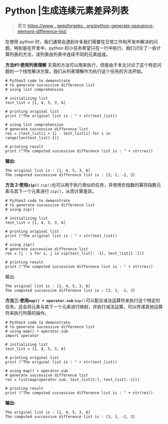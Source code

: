 # Python |生成连续元素差异列表

> 原文:[https://www . geesforgeks . org/python-generate-sequence-element-difference-list/](https://www.geeksforgeeks.org/python-generate-successive-element-difference-list/)

在使用 python 时，我们通常会遇到许多我们需要在日常工作和开发中解决的问题。特别是在开发中，python 的小任务希望只在一行中执行。我们讨论了一些计算列表的方法，该列表由列表中连续不同的元素组成。

**方法#1:使用列表理解**
天真的方法可以用来执行，但是由于本文讨论了这个特定问题的一个线性解决方案，我们从列表理解作为执行这个任务的方法开始。

```
# Python3 code to demonstrate 
# to generate successive difference list 
# using list comprehension

# initializing list 
test_list = [1, 4, 5, 3, 6]

# printing original list 
print ("The original list is : " + str(test_list))

# using list comprehension
# generate successive difference list
res = [test_list[i + 1] - test_list[i] for i in range(len(test_list)-1)]

# printing result
print ("The computed successive difference list is : " + str(res))
```

**输出:**

```
The original list is : [1, 4, 5, 3, 6]
The computed successive difference list is : [3, 1, -2, 3]

```

**方法 2:使用`zip()`**
`zip()`也可以用于执行类似的任务，并使用负指数的幂将指数元素与其下一个元素进行 `zip()`，从而计算差异。

```
# Python3 code to demonstrate 
# to generate successive difference list 
# using zip()

# initializing list 
test_list = [1, 4, 5, 3, 6]

# printing original list 
print ("The original list is : " + str(test_list))

# using zip()
# generate successive difference list
res = [j - i for i, j in zip(test_list[: -1], test_list[1 :])]

# printing result
print ("The computed successive difference list is : " + str(res))
```

输出:

```
The original list is : [1, 4, 5, 3, 6]
The computed successive difference list is : [3, 1, -2, 3]

```

**方法三:使用`map() + operator.sub`**
`map()`可以配合减法运算符来执行这个特定的任务。这会将元素与其下一个元素进行映射，并执行减法运算。可以传递其他运算符来执行所需的操作。

```
# Python3 code to demonstrate 
# to generate successive difference list 
# using map() + operator.sub
import operator

# initializing list 
test_list = [1, 4, 5, 3, 6]

# printing original list 
print ("The original list is : " + str(test_list))

# using map() + operator.sub
# generate successive difference list
res = list(map(operator.sub, test_list[1:], test_list[:-1]))

# printing result
print ("The computed successive difference list is : " + str(res))
```

**输出:**

```
The original list is : [1, 4, 5, 3, 6]
The computed successive difference list is : [3, 1, -2, 3]

```
